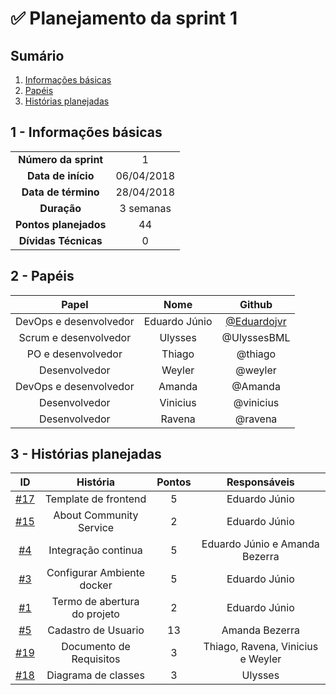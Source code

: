 # ✅ Planejamento da sprint 1

## Sumário

1. [Informações básicas](#1---informações-básicas)
1. [Papéis](#2---papéis)
1. [Histórias planejadas](#3---histórias-planejadas)


## 1 - Informações básicas

| | |
|:--:|:--:|
|**Número da sprint**|1|
|**Data de início**|06/04/2018|
|**Data de término**|28/04/2018|
|**Duração**|3 semanas|
|**Pontos planejados**|44|
|**Dívidas Técnicas**|0|

## 2 - Papéis

|Papel|Nome|Github|
|:---:|:--:|:--:|
|DevOps e desenvolvedor|Eduardo Júnio|[@Eduardojvr](https://github.com/Eduardojvr)|
|Scrum e desenvolvedor|Ulysses| @UlyssesBML|
|PO e desenvolvedor| Thiago| @thiago|
|Desenvolvedor| Weyler| @weyler|
|DevOps e desenvolvedor| Amanda| @Amanda|
|Desenvolvedor|Vinicius| @vinicius|
|Desenvolvedor|Ravena|@ravena|

## 3 - Histórias planejadas


|ID|História|Pontos|Responsáveis|
|:-:|:-----:|:----:|:----------:|
|[#17](https://github.com/SaviorsServices/CommunityService/issues/17)|Template de frontend|5|Eduardo Júnio|
|[#15](https://github.com/SaviorsServices/CommunityService/issues/13)|About Community Service|2|Eduardo Júnio|
|[#4](https://github.com/SaviorsServices/CommunityService/issues/4)|Integração continua|5|Eduardo Júnio e Amanda Bezerra| 
|[#3](https://github.com/SaviorsServices/CommunityService/issues/3)| Configurar Ambiente docker|5|Eduardo Júnio|
|[#1](https://github.com/SaviorsServices/CommunityService/issues/1)|Termo de abertura do projeto|2|Eduardo Júnio|
|[#5](https://github.com/SaviorsServices/CommunityService/issues/5)|Cadastro de Usuario|13|Amanda Bezerra|
|[#19](https://github.com/SaviorsServices/CommunityService/issues/19)| Documento de Requisitos|3| Thiago, Ravena, Vinicius e Weyler|
|[#18](https://github.com/SaviorsServices/CommunityService/issues/18)| Diagrama de classes|3|Ulysses|
